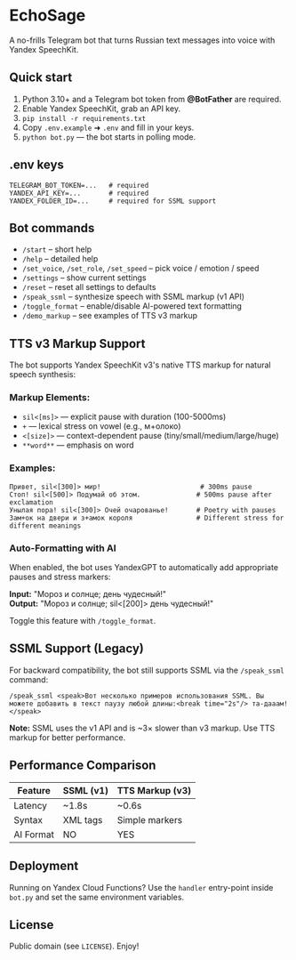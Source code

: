 # EchoSage

A no-frills Telegram bot that turns Russian text messages into voice with Yandex SpeechKit.

## Quick start

1.  Python 3.10+ and a Telegram bot token from **@BotFather** are required.
2.  Enable Yandex SpeechKit, grab an API key.
3.  `pip install -r requirements.txt`
4.  Copy `.env.example` ➜ `.env` and fill in your keys.
5.  `python bot.py` — the bot starts in polling mode.

## .env keys

```
TELEGRAM_BOT_TOKEN=...   # required
YANDEX_API_KEY=...       # required
YANDEX_FOLDER_ID=...     # required for SSML support
```

## Bot commands

- `/start`   – short help
- `/help`    – detailed help
- `/set_voice`, `/set_role`, `/set_speed` – pick voice / emotion / speed
- `/settings` – show current settings
- `/reset`   – reset all settings to defaults
- `/speak_ssml` – synthesize speech with SSML markup (v1 API)
- `/toggle_format` – enable/disable AI-powered text formatting
- `/demo_markup` – see examples of TTS v3 markup

## TTS v3 Markup Support

The bot supports Yandex SpeechKit v3's native TTS markup for natural speech synthesis:

### Markup Elements:
- `sil<[ms]>` — explicit pause with duration (100-5000ms) 
- `+` — lexical stress on vowel (e.g., м+олоко)
- `<[size]>` — context-dependent pause (tiny/small/medium/large/huge)
- `**word**` — emphasis on word

### Examples:
```
Привет, sil<[300]> мир!                         # 300ms pause
Стоп! sil<[500]> Подумай об этом.              # 500ms pause after exclamation
Унылая пора! sil<[300]> Очей очарованье!       # Poetry with pauses
Зам+ок на двери и з+амок короля                # Different stress for different meanings
```

### Auto-Formatting with AI

When enabled, the bot uses YandexGPT to automatically add appropriate pauses and stress markers:

**Input:** "Мороз и солнце; день чудесный!"  
**Output:** "Мороз и солнце; sil<[200]> день чудесный!"

Toggle this feature with `/toggle_format`.

## SSML Support (Legacy)

For backward compatibility, the bot still supports SSML via the `/speak_ssml` command:

```
/speak_ssml <speak>Вот несколько примеров использования SSML. Вы можете добавить в текст паузу любой длины:<break time="2s"/> та-дааам!</speak>
```

**Note:** SSML uses the v1 API and is ~3× slower than v3 markup. Use TTS markup for better performance.

## Performance Comparison

| Feature | SSML (v1) | TTS Markup (v3) |
|---------|-----------|-----------------|
| Latency | ~1.8s | ~0.6s |
| Syntax | XML tags | Simple markers |
| AI Format | NO | YES |

## Deployment

Running on Yandex Cloud Functions? Use the `handler` entry-point inside `bot.py` and set the same environment variables.

## License

Public domain (see `LICENSE`). Enjoy! 